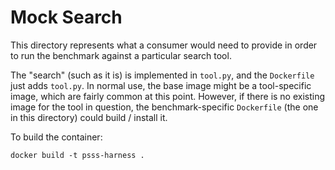 # Mock Search

This directory represents what a consumer would need to provide in order to run
the benchmark against a particular search tool.

The "search" (such as it is) is implemented in `tool.py`, and the `Dockerfile`
just adds `tool.py`. In normal use, the base image might be a
tool-specific image, which are fairly common at this point. However, if there is
no existing image for the tool in question, the benchmark-specific `Dockerfile`
(the one in this directory) could build / install it.

To build the container:

```
docker build -t psss-harness .
```

